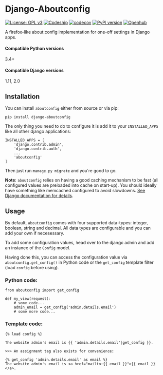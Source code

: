 Django-Aboutconfig
==================

[![License: GPL v3](https://img.shields.io/badge/License-GPL%20v3-blue.svg)](http://www.gnu.org/licenses/gpl-3.0)
[![Codeship](https://codeship.com/projects/49cf7540-11ab-0134-4d7f-228fbb5b3c99/status?branch=default)](https://codeship.com/projects/157317)
[![codecov](https://codecov.io/bb/impala/django-aboutconfig/branch/default/graph/badge.svg)](https://codecov.io/bb/impala/django-aboutconfig/branch/default)
[![PyPI version](https://badge.fury.io/py/django-aboutconfig.svg)](https://pypi.python.org/pypi/django-aboutconfig)
[![Openhub](https://www.openhub.net/p/django-aboutconfig/widgets/project_thin_badge.gif)](https://www.openhub.net/p/django-aboutconfig)


A firefox-like about:config implementation for one-off settings in Django apps.

#### Compatible Python versions
3.4+

#### Compatible Django versions
1.11, 2.0


## Installation

You can install `aboutconfig` either from source or via pip:

    pip install django-aboutconfig

The only thing you need to do to configure it is add it to your `INSTALLED_APPS` like all other
django applications:

    INSTALLED_APPS = [
        'django.contrib.admin',
        'django.contrib.auth',
        ...
        'aboutconfig'
    ]

Then just run `manage.py migrate` and you're good to go.

**Note:** `aboutconfig` relies on having a good caching mechanism to be fast (all configured values
are preloaded into cache on start-up). You should ideally have something like memcached
configured to avoid slowdowns. [See Django documentation for details](https://docs.djangoproject.com/en/stable/topics/cache/).


## Usage

By default, `aboutconfig` comes with four supported data-types: integer, boolean, string and
decimal. All data types are configurable and you can add your own if necesessary.

To add some configuration values, head over to the django admin and add an instance of the `Config`
model.

Having done this, you can access the configuration value via `aboutconfig.get_config()` in Python
code or the `get_config` template filter (load `config` before using).

### Python code:

    from aboutconfig import get_config

    def my_view(request):
        # some code...
        admin_email = get_config('admin.details.email')
        # some more code...


### Template code:

    {% load config %}

    The website admin's email is {{ 'admin.details.email'|get_config }}.

    >>> An assignment tag also exists for convenience:

    {% get_config 'admin.details.email' as email %}
    The website admin's email is <a href="mailto:{{ email }}">{{ email }}</a>.
